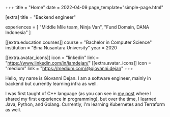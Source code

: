 +++
title = "Home"
date = 2022-04-09
page_template="simple-page.html"

[extra]
title = "Backend engineer"

experiences = [
  "Middle Mile team, Ninja Van",
  "Fund Domain, DANA Indonesia"
]

[[extra.education.courses]]
  course = "Bachelor in Computer Science"
  institution = "Bina Nusantara University"
  year = 2020

[[extra.avatar_icons]]
  icon = "linkedin"
  link = "https://www.linkedin.com/in/iamdejan/"
[[extra.avatar_icons]]
  icon = "medium"
  link = "https://medium.com/@giovanni.dejan"
+++

Hello, my name is Giovanni Dejan. I am a software engineer, mainly in backend but currently learning infra as well.

I was first taught of C++ language (as you can see in [my post](https://blog.devgenius.io/your-first-programming-language-76d5a3312eb0) where I shared my first experience in programming), but over the time, I learned Java, Python, and Golang. Currently, I'm learning Kubernetes and Terraform as well.
